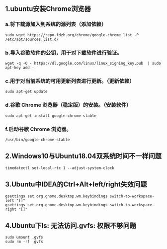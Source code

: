 ## 1.ubuntu安装Chrome浏览器

### a.将下载源加入到系统的源列表（添加依赖）

```shell
sudo wget https://repo.fdzh.org/chrome/google-chrome.list -P /etc/apt/sources.list.d/
```

### b.导入谷歌软件的公钥，用于对下载软件进行验证。

```shell
wget -q -O - https://dl.google.com/linux/linux_signing_key.pub  | sudo apt-key add -
```

### c.用于对当前系统的可用更新列表进行更新。（更新依赖）

```shell
sudo apt-get update
```

### d.谷歌 Chrome 浏览器（稳定版）的安装。（安装软件）

```shell
sudo apt-get install google-chrome-stable
```

### f.启动谷歌 Chrome 浏览器。

```shell
/usr/bin/google-chrome-stable
```

## 2.Windows10与Ubuntu18.04双系统时间不一样问题
```shell
timedatectl set-local-rtc 1 --adjust-system-clock
```

## 3.Ubuntu中IDEA的Ctrl+Alt+left/right失效问题

```shell
gsettings set org.gnome.desktop.wm.keybindings switch-to-workspace-left "[]"
gsettings set org.gnome.desktop.wm.keybindings switch-to-workspace-right "[]"
```

## 4.Ubuntu下ls: 无法访问.gvfs: 权限不够问题

```shell
sudo umount .gvfs 
sudo rm -rf .gvfs 
```